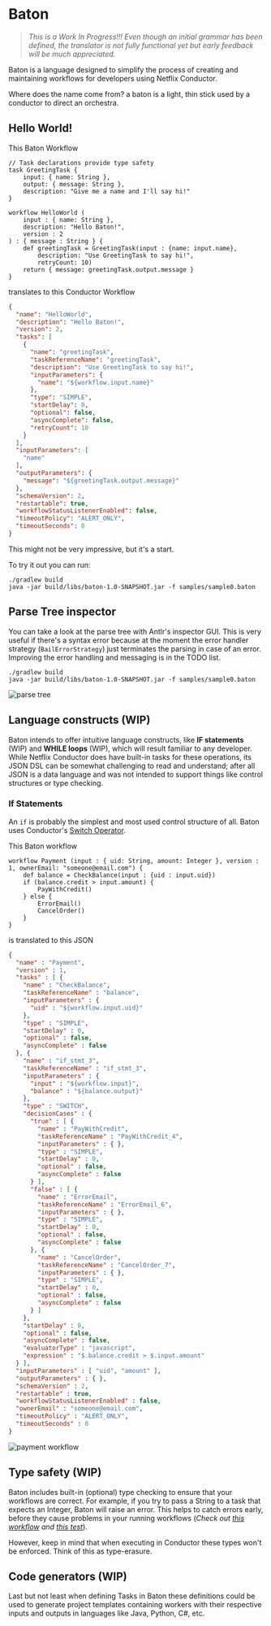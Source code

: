 # Baton

> _This is a Work In Progress!!! Even though an initial grammar has been defined, the translator
is not fully functional yet but early feedback will be much appreciated._

Baton is a language designed to simplify the process of creating and maintaining workflows
for developers using Netflix Conductor.

Where does the name come from? a baton is a light, thin stick used by a conductor to direct an orchestra.

## Hello World!

This Baton Workflow

```
// Task declarations provide type safety
task GreetingTask {
    input: { name: String },
    output: { message: String },
    description: "Give me a name and I'll say hi!"
}

workflow HelloWorld (
    input : { name: String },
    description: "Hello Baton!",
    version : 2
) : { message : String } {
    def greetingTask = GreetingTask(input : {name: input.name},
        description: "Use GreetingTask to say hi!",
        retryCount: 10)
    return { message: greetingTask.output.message }
}
```

translates to this Conductor Workflow

```json
{
  "name": "HelloWorld",
  "description": "Hello Baton!",
  "version": 2,
  "tasks": [
    {
      "name": "greetingTask",
      "taskReferenceName": "greetingTask",
      "description": "Use GreetingTask to say hi!",
      "inputParameters": {
        "name": "${workflow.input.name}"
      },
      "type": "SIMPLE",
      "startDelay": 0,
      "optional": false,
      "asyncComplete": false,
      "retryCount": 10
    }
  ],
  "inputParameters": [
    "name"
  ],
  "outputParameters": {
    "message": "${greetingTask.output.message}"
  },
  "schemaVersion": 2,
  "restartable": true,
  "workflowStatusListenerEnabled": false,
  "timeoutPolicy": "ALERT_ONLY",
  "timeoutSeconds": 0
}
```

This might not be very impressive, but it's a start.

To try it out you can run:

```shell
./gradlew build
java -jar build/libs/baton-1.0-SNAPSHOT.jar -f samples/sample0.baton
```

## Parse Tree inspector

You can take a look at the parse tree with Antlr's inspector GUI. This is very useful if there's a syntax error
because at the moment the error handler strategy (`BailErrorStrategy`) just terminates the parsing in case of an error.
Improving the error handling and messaging is in the TODO list.

```shell
./gradlew build
java -jar build/libs/baton-1.0-SNAPSHOT.jar -f samples/sample0.baton
```

![parse tree](docs/images/parse-tree-sample0.png)

## Language constructs (WIP)

Baton intends to offer intuitive language constructs, like **IF statements** (WIP) and **WHILE loops** (WIP), which
will result familiar to any developer. While Netflix Conductor does have built-in tasks for these operations,
its JSON DSL can be somewhat challenging to read and understand; after all JSON is a data language and was
not intended to support things like control structures or type checking.

### If Statements

An `if` is probably the simplest and most used control structure of all. Baton uses Conductor's [Switch Operator](https://conductor.netflix.com/reference-docs/switch-task.html).

This Baton workflow
```
workflow Payment (input : { uid: String, amount: Integer }, version : 1, ownerEmail: "someone@email.com") {
    def balance = CheckBalance(input : {uid : input.uid})
    if (balance.credit > input.amount) {
        PayWithCredit()
    } else {
        ErrorEmail()
        CancelOrder()
    }
}
```

is translated to this JSON
```json
{
  "name" : "Payment",
  "version" : 1,
  "tasks" : [ {
    "name" : "CheckBalance",
    "taskReferenceName" : "balance",
    "inputParameters" : {
      "uid" : "${workflow.input.uid}"
    },
    "type" : "SIMPLE",
    "startDelay" : 0,
    "optional" : false,
    "asyncComplete" : false
  }, {
    "name" : "if_stmt_3",
    "taskReferenceName" : "if_stmt_3",
    "inputParameters" : {
      "input" : "${workflow.input}",
      "balance" : "${balance.output}"
    },
    "type" : "SWITCH",
    "decisionCases" : {
      "true" : [ {
        "name" : "PayWithCredit",
        "taskReferenceName" : "PayWithCredit_4",
        "inputParameters" : { },
        "type" : "SIMPLE",
        "startDelay" : 0,
        "optional" : false,
        "asyncComplete" : false
      } ],
      "false" : [ {
        "name" : "ErrorEmail",
        "taskReferenceName" : "ErrorEmail_6",
        "inputParameters" : { },
        "type" : "SIMPLE",
        "startDelay" : 0,
        "optional" : false,
        "asyncComplete" : false
      }, {
        "name" : "CancelOrder",
        "taskReferenceName" : "CancelOrder_7",
        "inputParameters" : { },
        "type" : "SIMPLE",
        "startDelay" : 0,
        "optional" : false,
        "asyncComplete" : false
      } ]
    },
    "startDelay" : 0,
    "optional" : false,
    "asyncComplete" : false,
    "evaluatorType" : "javascript",
    "expression" : "$.balance.credit > $.input.amount"
  } ],
  "inputParameters" : [ "uid", "amount" ],
  "outputParameters" : { },
  "schemaVersion" : 2,
  "restartable" : true,
  "workflowStatusListenerEnabled" : false,
  "ownerEmail" : "someone@email.com",
  "timeoutPolicy" : "ALERT_ONLY",
  "timeoutSeconds" : 0
}
```

![payment workflow](docs/images/payement_wf.png)

## Type safety (WIP)

Baton includes built-in (optional) type checking to ensure that your workflows are correct.
For example, if you try to pass a String to a task that expects an Integer,
Baton will raise an error. This helps to catch errors early,
before they cause problems in your running workflows (_Check
out [this workflow](https://github.com/jmigueprieto/baton/blob/15e4d7aefd5c9a0e1414d76a3686f69bfee4139c/src/test/resources/invalid-task-input.baton#L18)
and [this test](https://github.com/jmigueprieto/baton/blob/15e4d7aefd5c9a0e1414d76a3686f69bfee4139c/src/test/java/mprieto/baton/workflows/WorkflowListenerTest.java#L65)_).

However, keep in mind that when executing in Conductor these types won't be enforced. Think of this as type-erasure.

## Code generators (WIP)

Last but not least when defining Tasks in Baton these definitions could be used to generate
project templates containing workers with their respective inputs and outputs in languages like Java, Python, C#, etc.


